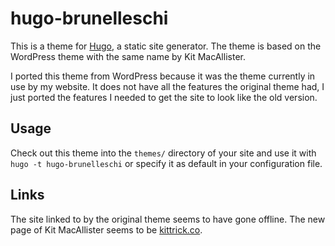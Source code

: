 # hugo-brunelleschi

This is a theme for [Hugo](http://gohugo.io/), a static site generator. The theme is based on the WordPress theme with the same name by Kit MacAllister.

I ported this theme from WordPress because it was the theme currently in use by my website. It does not have all the features the original theme had, I just ported the features I needed to get the site to look like the old version.

## Usage

Check out this theme into the `themes/` directory of your site and use it with `hugo -t hugo-brunelleschi` or specify it as default in your configuration file.

## Links

The site linked to by the original theme seems to have gone offline. The new page of Kit MacAllister seems to be [kittrick.co](http://kittrick.co/).

